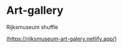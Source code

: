 # Art-gallery
Rijksmuseum shuffle

[(https://rijksmuseum-art-galery.netlify.app/)](https://rijksmuseum-art-galery.netlify.app/)
